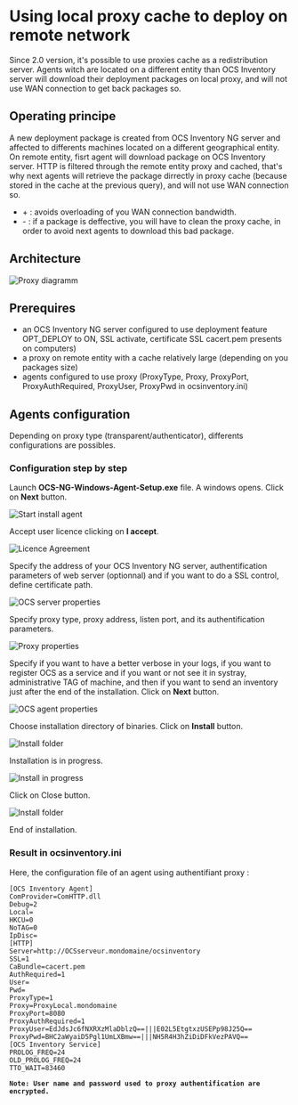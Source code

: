 # Using local proxy cache to deploy on remote network

Since 2.0 version, it's possible to use proxies cache as a redistribution server. Agents witch are
located on a different entity than OCS Inventory server will download their deployment packages
on local proxy, and will not use WAN connection to get back packages so.

## Operating principe

A new deployment package is created from OCS Inventory NG server and affected to differents machines
located on a different geographical entity. On remote entity, fisrt agent will download package
on OCS Inventory server. HTTP is filtered through the remote entity proxy and cached, that's why
next agents will retrieve the package dirrectly in proxy cache (because stored in the cache at the
previous query), and will not use WAN connection so.

* \+ : avoids overloading of you WAN connection bandwidth.
* \- : if a package is deffective, you will have to clean the proxy cache, in order to avoid next
agents to download this bad package.

## Architecture

![Proxy diagramm](../../img/server/schema/proxy_cache_deploy.jpg)

## Prerequires

* an OCS Inventory NG server configured to use deployment feature OPT_DEPLOY to ON, SSL activate,
certificate SSL cacert.pem presents on computers)
* a proxy on remote entity with a cache relatively large (depending on you packages size)
* agents configured to use proxy (ProxyType, Proxy, ProxyPort, ProxyAuthRequired, ProxyUser,
ProxyPwd in ocsinventory.ini)

## Agents configuration

Depending on proxy type (transparent/authenticator), differents configurations are possibles.

### **Configuration step by step**

Launch **OCS-NG-Windows-Agent-Setup.exe** file. A windows opens. Click on **Next** button.

![Start install agent](../../img/Fr_install_agent_win_proxy1.jpg)

Accept user licence clicking on **I accept**.

![Licence Agreement](../../img/Fr_install_agent_win_proxy2.jpg)

Specify the address of your OCS Inventory NG server, authentification parameters of web server (optionnal)
and if you want to do a SSL control, define certificate path.

![OCS server properties](../../img/Fr_install_agent_win_proxy3.jpg)

Specify proxy type, proxy address, listen port, and its authentification parameters.

![Proxy properties](../../img/Fr_install_agent_win_proxy4.jpg)

Specify if you want to have a better verbose in your logs, if you want to register OCS as a service
and if you want or not see it in systray, administrative TAG of machine, and then if you want to send
an inventory just after the end of the installation. Click on **Next** button.

![OCS agent properties](../../img/Fr_install_agent_win_proxy5.jpg)

Choose installation directory of binaries. Click on **Install** button.

![Install folder](../../img/Fr_install_agent_win_proxy6.jpg)

Installation is in progress.

![Install in progress](../../img/Fr_install_agent_win_proxy7.jpg)

Click on Close button.

![Install folder](../../img/Fr_install_agent_win_proxy8.jpg)

End of installation.

### **Result in ocsinventory.ini**

Here, the configuration file of an agent using authentifiant proxy :

    [OCS Inventory Agent]
    ComProvider=ComHTTP.dll
    Debug=2
    Local=
    HKCU=0
    NoTAG=0
    IpDisc=
    [HTTP]
    Server=http://OCSserveur.mondomaine/ocsinventory
    SSL=1
    CaBundle=cacert.pem
    AuthRequired=1
    User=
    Pwd=
    ProxyType=1
    Proxy=ProxyLocal.mondomaine
    ProxyPort=8080
    ProxyAuthRequired=1
    ProxyUser=EdJdsJc6fNXRXzMlaDblzQ==|||E02L5EtgtxzUSEPp98J25Q==
    ProxyPwd=BHC2aWyaiD5Pgl1UmLXBmw==|||NH5R4H3hZiDiDFkVezPAVQ==
    [OCS Inventory Service]
    PROLOG_FREQ=24
    OLD_PROLOG_FREQ=24
    TTO_WAIT=83460

**`Note: User name and password used to proxy authentification are encrypted.`**
